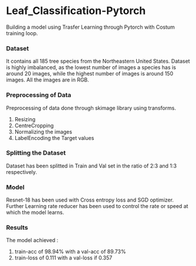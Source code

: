 # Leaf_Classification-Pytorch
Building a model using Trasfer Learning through Pytorch with Costum training loop.
### Dataset
It contains all 185 tree species from the Northeastern United States. Dataset is highly imbalanced, as the lowest number of images a species has is around 20 images, while the highest number of images is around 150 images. All the images are in RGB.
### Preprocessing of Data
Preprocessing of data done through skimage library using transforms.
1. Resizing
2. CentreCropping
3. Normalizing the images
4. LabelEncoding the Target values
### Splitting the Dataset
Dataset has been splitted in Train and Val set in the ratio of 2:3 and 1:3 respectively.
### Model
Resnet-18 has been used with Cross entropy loss and SGD optimizer.
Further Learning rate reducer has been used to control the rate or speed at which the model learns.
### Results
The model achieved :
1. train-acc of 98.94% with a val-acc of 89.73%
2. train-loss of 0.111 with a val-loss if 0.357

